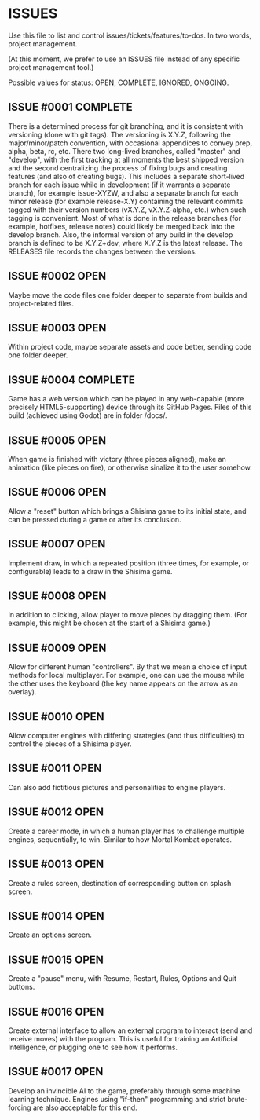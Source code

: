 # ISSUES

Use this file to list and control issues/tickets/features/to-dos. In two words, project management.

(At this moment, we prefer to use an ISSUES file instead of any specific project management tool.)

Possible values for status: OPEN, COMPLETE, IGNORED, ONGOING.

## ISSUE #0001 COMPLETE

There is a determined process for git branching, and it is consistent
with versioning (done with git tags).
The versioning is X.Y.Z, following the major/minor/patch convention,
with occasional appendices to convey prep, alpha, beta, rc, etc.
There two long-lived branches, called "master" and "develop",
with the first tracking at all moments the best shipped version and the second
centralizing the process of fixing bugs and creating features (and also
of creating bugs).
This includes a separate short-lived branch for each issue while in development
(if it warrants a separate branch), for example issue-XYZW, and also a
separate branch for each minor release (for example release-X.Y) containing
the relevant commits tagged with their version numbers (vX.Y.Z, vX.Y.Z-alpha,
etc.) when such tagging is convenient.
Most of what is done in the release branches (for example, hotfixes,
release notes) could likely be merged back into the develop branch.
Also, the informal version of any build in the develop branch is defined
to be X.Y.Z+dev, where X.Y.Z is the latest release.
The RELEASES file records the changes between the versions.

## ISSUE #0002 OPEN

Maybe move the code files one folder deeper to separate from builds
and project-related files.

## ISSUE #0003 OPEN

Within project code, maybe separate assets and code better, sending code
one folder deeper.

## ISSUE #0004 COMPLETE

Game has a web version which can be played in any web-capable (more
precisely HTML5-supporting) device through its GitHub Pages. Files of
this build (achieved using Godot) are in folder /docs/.

## ISSUE #0005 OPEN

When game is finished with victory (three pieces aligned), make an animation
(like pieces on fire), or otherwise sinalize it to the user somehow.

## ISSUE #0006 OPEN

Allow a "reset" button which brings a Shisima game to its initial state,
and can be pressed during a game or after its conclusion.

## ISSUE #0007 OPEN

Implement draw, in which a repeated position (three times, for example,
or configurable) leads to a draw in the Shisima game.

## ISSUE #0008 OPEN
In addition to clicking, allow player to move pieces by dragging them.
(For example, this might be chosen at the start of a Shisima game.)

## ISSUE #0009 OPEN
Allow for different human "controllers". By that we mean a choice of
input methods for local multiplayer. For example, one can use the mouse
while the other uses the keyboard (the key name appears on the arrow as
an overlay).

## ISSUE #0010 OPEN
Allow computer engines with differing strategies (and thus difficulties)
to control the pieces of a Shisima player.

## ISSUE #0011 OPEN
Can also add fictitious pictures and personalities to engine players.

## ISSUE #0012 OPEN
Create a career mode, in which a human player has to challenge multiple
engines, sequentially, to win. Similar to how Mortal Kombat operates.

## ISSUE #0013 OPEN
Create a rules screen, destination of corresponding button on splash screen.

## ISSUE #0014 OPEN
Create an options screen.

## ISSUE #0015 OPEN
Create a "pause" menu, with Resume, Restart, Rules, Options and Quit buttons.

## ISSUE #0016 OPEN
Create external interface to allow an external program to interact (send
and receive moves) with the program. This is useful for training an
Artificial Intelligence, or plugging one to see how it performs.

## ISSUE #0017 OPEN
Develop an invincible AI to the game, preferably through some machine
learning technique. Engines using "if-then" programming and strict
brute-forcing are also acceptable for this end.
